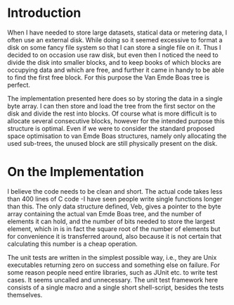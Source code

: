 # Introduction #

When I have needed to store large datasets, statical data or metering data, I often use an external disk. While doing so it seemed excessive to format a disk on some fancy file system so that I can store a single file on it. Thus I decided to on occasion use raw disk, but even then I noticed the need to divide the disk into smaller blocks, and to keep books of which blocks are occupying data and which are free, and further it came in handy to be able to find the first free block. For this purpose the Van Emde Boas tree is perfect.

The implementation presented here does so by storing the data in a single byte array. I can then store and load the tree from the first sector on the disk and divide the rest into blocks. Of course what is more difficult is to allocate several consecutive blocks, however for the intended purpose this structure is optimal. Even if we were to consider the standard proposed space optimisation to van Emde Boas structures, namely only allocating the used sub-trees, the unused block are still physically present on the disk.


# On the Implementation #

I believe the code needs to be clean and short. The actual code takes less than 400 lines of C code -I have seen people write single functions longer than this. The only data structure defined, Veb, gives a pointer to the byte array containing the actual van Emde Boas tree, and the number of elements it can hold, and the number of bits needed to store the largest element, which in is in fact the square root of the number of elements but for convenience it is transferred around, also because it is not certain that calculating this number is a cheap operation.

The unit tests are written in the simplest possible way, i.e., they are Unix executables returning zero on success and something else on failure. For some reason people need entire libraries, such as JUnit etc. to write test cases. It seems uncalled and unnecessary. The unit test framework here consists of a single macro and a single short shell-script, besides the tests themselves.